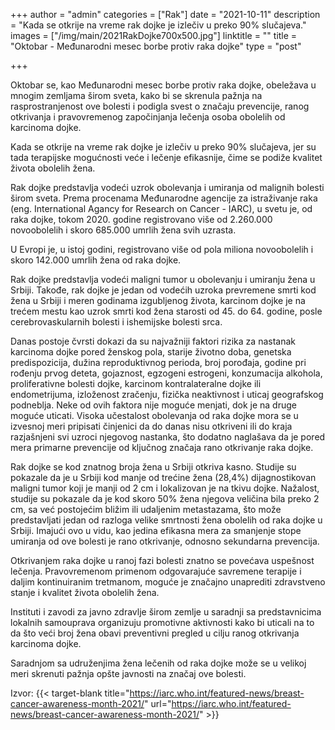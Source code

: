 +++
author = "admin"
categories = ["Rak"]
date = "2021-10-11"
description = "Kada se otkrije na vreme rak dojke je izlečiv u preko 90% slučajeva."
images = ["/img/main/2021RakDojke700x500.jpg"]
linktitle = ""
title = "Oktobar - Međunarodni mesec borbe protiv raka dojke"
type = "post"

+++

Oktobar se, kao Međunarodni mesec borbe protiv raka dojke, obeležava u mnogim zemlјama širom sveta, kako bi se skrenula pažnja na rasprostranjenost ove bolesti i podigla svest o značaju prevencije, ranog otkrivanja i pravovremenog započinjanja lečenja osoba obolelih od karcinoma dojke.  

Kada se otkrije na vreme rak dojke je izlečiv u preko 90% slučajeva, jer su tada terapijske mogućnosti veće i lečenje efikasnije, čime se podiže kvalitet života obolelih žena.  

Rak dojke predstavlјa vodeći uzrok obolevanja i umiranja od malignih bolesti širom sveta. Prema procenama Međunarodne agencije za istraživanje raka (eng. International Agancy for Research on Cancer - IARC), u svetu je, od raka dojke, tokom 2020. godine registrovano više od 2.260.000 novoobolelih i skoro 685.000  umrlih žena svih uzrasta.  

U Evropi je, u istoj godini, registrovano više od pola miliona novoobolelih i skoro 142.000 umrlih žena od raka dojke.  

Rak dojke predstavlјa vodeći maligni tumor u obolevanju i umiranju žena u Srbiji. Takođe, rak dojke je jedan od vodećih uzroka prevremene smrti kod žena u Srbiji i meren godinama izgublјenog života, karcinom dojke je na trećem mestu kao uzrok smrti kod žena starosti od 45. do 64. godine, posle cerebrovaskularnih bolesti i ishemijske bolesti srca.  

Danas postoje čvrsti dokazi da su najvažniji faktori rizika za nastanak karcinoma dojke pored ženskog pola, starije životno doba, genetska predispozicija, dužina reproduktivnog perioda, broj porođaja, godine pri rođenju prvog deteta, gojaznost, egzogeni estrogeni, konzumacija alkohola, proliferativne bolesti dojke, karcinom kontralateralne dojke ili endometrijuma, izloženost zračenju, fizička neaktivnost i uticaj geografskog podneblјa. Neke od ovih faktora nije moguće menjati, dok je na druge moguće uticati. Visoka učestalost obolevanja od raka dojke mora se u izvesnoj meri pripisati činjenici da do danas nisu otkriveni ili do kraja razjašnjeni svi uzroci njegovog nastanka, što dodatno naglašava da je pored mera primarne prevencije od klјučnog značaja rano otkrivanje raka dojke.  

Rak dojke se kod znatnog broja žena u Srbiji otkriva kasno. Studije su pokazale da je u Srbiji kod manje od trećine žena (28,4%) dijagnostikovan maligni tumor koji je manji od 2 cm i lokalizovan je na tkivu dojke. Nažalost, studije su pokazale da je kod skoro 50% žena njegova veličina bila preko 2 cm, sa već postojećim bližim ili udalјenim metastazama, što može predstavlјati jedan od razloga velike smrtnosti žena obolelih od raka dojke u Srbiji. Imajući ovo u vidu, kao jedina efikasna mera za smanjenje stope umiranja od ove bolesti je rano otkrivanje, odnosno sekundarna prevencija.  

Otkrivanjem raka dojke u ranoj fazi bolesti znatno se povećava uspešnost lečenja. Pravovremenom primenom odgovarajuće savremene terapije i dalјim kontinuiranim tretmanom, moguće je značajno unaprediti zdravstveno stanje i kvalitet života obolelih žena.  

Instituti i zavodi za javno zdravlјe širom zemlјe u saradnji sa predstavnicima lokalnih samouprava organizuju promotivne aktivnosti kako bi uticali na to da što veći broj žena obavi preventivni pregled u cilјu ranog otkrivanja karcinoma dojke.  

Saradnjom sa udruženjima žena lečenih od raka dojke može se u velikoj meri skrenuti pažnja opšte javnosti na značaj ove bolesti.  

Izvor: {{< target-blank title="https://iarc.who.int/featured-news/breast-cancer-awareness-month-2021/" url="https://iarc.who.int/featured-news/breast-cancer-awareness-month-2021/" >}}